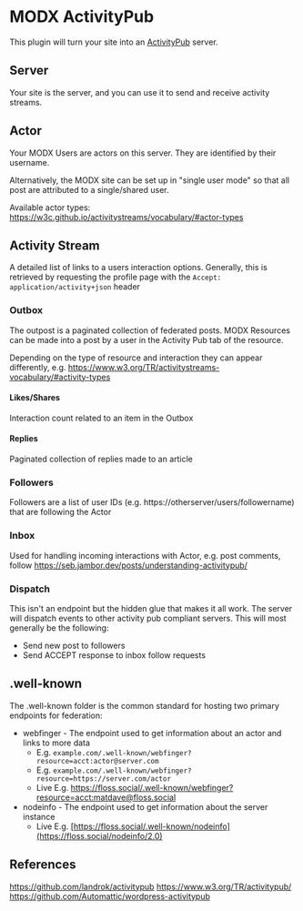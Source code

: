 # MODX ActivityPub

This plugin will turn your site into an [ActivityPub](https://activitypub.rocks/) server.

## Server

Your site is the server, and you can use it to send and receive activity streams.

## Actor

Your MODX Users are actors on this server. They are identified by their username.

Alternatively, the MODX site can be set up in "single user mode" so that all post are attributed to a single/shared user.

Available actor types: https://w3c.github.io/activitystreams/vocabulary/#actor-types

## Activity Stream

A detailed list of links to a users interaction options. Generally, this is retrieved by requesting the profile page with the `Accept: application/activity+json` header

### Outbox
The outpost is a paginated collection of federated posts. MODX Resources can be made into a post by a user in the Activity Pub tab of the resource.

Depending on the type of resource and interaction they can appear differently, e.g. https://www.w3.org/TR/activitystreams-vocabulary/#activity-types

#### Likes/Shares
Interaction count related to an item in the Outbox

#### Replies
Paginated collection of replies made to an article

### Followers
Followers are a list of user IDs (e.g. https://otherserver/users/followername) that are following the Actor

### Inbox
Used for handling incoming interactions with Actor, e.g. post comments, follow
https://seb.jambor.dev/posts/understanding-activitypub/

### Dispatch
This isn't an endpoint but the hidden glue that makes it all work. The server will dispatch events to other activity pub compliant servers. This will most generally be the following:
- Send new post to followers
- Send ACCEPT response to inbox follow requests

## .well-known

The .well-known folder is the common standard for hosting two primary endpoints for federation: 
 - webfinger - The endpoint used to get information about an actor and links to more data
    - E.g. `example.com/.well-known/webfinger?resource=acct:actor@server.com`
    - E.g. `example.com/.well-known/webfinger?resource=https://server.com/actor`
    - Live E.g. https://floss.social/.well-known/webfinger?resource=acct:matdave@floss.social
 - nodeinfo - The endpoint used to get information about the server instance
    - Live E.g. [https://floss.social/.well-known/nodeinfo](https://floss.social/nodeinfo/2.0)

## References

https://github.com/landrok/activitypub
https://www.w3.org/TR/activitypub/
https://github.com/Automattic/wordpress-activitypub